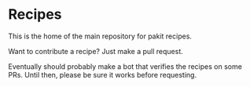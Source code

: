 # Recipes

This is the home of the main repository for pakit recipes.

Want to contribute a recipe? Just make a pull request.

Eventually should probably make a bot that verifies the recipes on some PRs.
Until then, please be sure it works before requesting.
